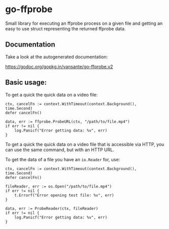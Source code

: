 # go-ffprobe

Small library for executing an ffprobe process on a given file and getting an easy to use struct
representing the returned ffprobe data.

## Documentation

Take a look at the autogenerated documentation:

https://godoc.org/gopkg.in/vansante/go-ffprobe.v2

## Basic usage:

To get a quick the quick data on a video file:

```golang
ctx, cancelFn := context.WithTimeout(context.Background(), time.Second)
defer cancelFn()

data, err := ffprobe.ProbeURL(ctx, "/path/to/file.mp4")
if err != nil {
    log.Panicf("Error getting data: %v", err)
}
```

To get a quick the quick data on a video file that is accessible via HTTP, you can use the same
command, but with an HTTP URL.

To get the data of a file you have an `io.Reader` for, use:

```golang
ctx, cancelFn := context.WithTimeout(context.Background(), time.Second)
defer cancelFn()

fileReader, err := os.Open("/path/to/file.mp4")
if err != nil {
    t.Errorf("Error opening test file: %v", err)
}

data, err := ProbeReader(ctx, fileReader)
if err != nil {
    log.Panicf("Error getting data: %v", err)
}
```